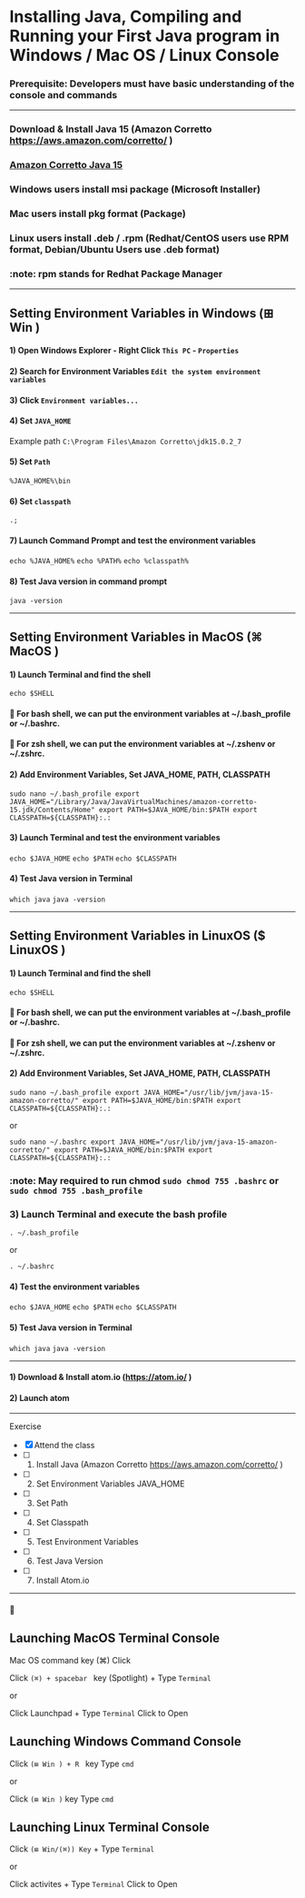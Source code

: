 # Installing Java, Compiling and Running your First Java program in Windows / Mac OS / Linux Console

### **Prerequisite:** Developers must have basic understanding of the console and commands

---

### Download & Install Java 15 (Amazon Corretto https://aws.amazon.com/corretto/ )


###  [Amazon Corretto Java 15](https://docs.aws.amazon.com/corretto/latest/corretto-15-ug/downloads-list.html)

### Windows users install msi package (Microsoft Installer)
### Mac users install pkg format (Package)
### Linux users install .deb / .rpm (Redhat/CentOS users use RPM format, Debian/Ubuntu Users use .deb format)

### :note: rpm stands for Redhat Package Manager

---
## Setting Environment Variables in Windows (⊞ Win )
#### 1) Open Windows Explorer - Right Click `This PC` - `Properties`
#### 2) Search for Environment Variables `Edit the system environment variables`
#### 3) Click `Environment variables...`
#### 4) Set `JAVA_HOME`
Example path `C:\Program Files\Amazon Corretto\jdk15.0.2_7`
#### 5) Set `Path`  
`%JAVA_HOME%\bin`
#### 6) Set `classpath`
`.;`
#### 7) Launch Command Prompt and test the environment variables
`echo %JAVA_HOME%`
`echo %PATH%`
`echo %classpath%`
#### 8) Test Java version in command prompt
`java -version`

---

## Setting Environment Variables in MacOS (⌘ MacOS )
#### 1) Launch Terminal and find the shell
`echo $SHELL`
#### :memo:  For bash shell, we can put the environment variables at ~/.bash_profile or ~/.bashrc.
#### :memo:  For zsh shell, we can put the environment variables at ~/.zshenv or ~/.zshrc.
#### 2) Add Environment Variables, Set JAVA_HOME, PATH, CLASSPATH
`sudo nano ~/.bash_profile
export JAVA_HOME="/Library/Java/JavaVirtualMachines/amazon-corretto-15.jdk/Contents/Home"
export PATH=$JAVA_HOME/bin:$PATH
export CLASSPATH=${CLASSPATH}:.:`

#### 3) Launch Terminal and test the environment variables
`echo $JAVA_HOME`
`echo $PATH`
`echo $CLASSPATH`

#### 4) Test Java version in Terminal
`which java`
`java -version`


---

## Setting Environment Variables in LinuxOS ($ LinuxOS )

#### 1) Launch Terminal and find the shell
`echo $SHELL`
#### :memo:  For bash shell, we can put the environment variables at ~/.bash_profile or ~/.bashrc.
#### :memo:  For zsh shell, we can put the environment variables at ~/.zshenv or ~/.zshrc.
#### 2) Add Environment Variables, Set JAVA_HOME, PATH, CLASSPATH
`sudo nano ~/.bash_profile
export JAVA_HOME="/usr/lib/jvm/java-15-amazon-corretto/"
export PATH=$JAVA_HOME/bin:$PATH
export CLASSPATH=${CLASSPATH}:.:`

or

`sudo nano ~/.bashrc
export JAVA_HOME="/usr/lib/jvm/java-15-amazon-corretto/"
export PATH=$JAVA_HOME/bin:$PATH
export CLASSPATH=${CLASSPATH}:.:`

### :note:  May required to run chmod `sudo chmod 755 .bashrc`  or `sudo chmod 755 .bash_profile`

### 3) Launch Terminal and execute the bash profile
`. ~/.bash_profile`

or

`. ~/.bashrc`

#### 4) Test the environment variables
`echo $JAVA_HOME`
`echo $PATH`
`echo $CLASSPATH`

#### 5) Test Java version in Terminal
`which java`
`java -version`

---

#### 1) Download & Install atom.io (https://atom.io/ )

#### 2) Launch atom

---

Exercise
- [x] Attend the class
- [ ] 1) Install Java (Amazon Corretto https://aws.amazon.com/corretto/ )
- [ ] 2) Set Environment Variables JAVA_HOME
- [ ] 3) Set Path
- [ ] 4) Set Classpath
- [ ] 5) Test Environment Variables
- [ ] 6) Test Java Version
- [ ] 7) Install Atom.io

---

#### :memo:

## Launching MacOS Terminal Console  

Mac OS command key (⌘)
Click

Click `(⌘) + spacebar ` key (Spotlight) + Type `Terminal`

or

Click Launchpad + Type `Terminal` Click to Open


## Launching Windows Command Console  

Click `(⊞ Win ) + R ` key Type `cmd`

or

Click `(⊞ Win )` key Type `cmd`


## Launching Linux Terminal Console  

Click  `(⊞ Win/(⌘)) Key` + Type `Terminal`

or

Click activites + Type `Terminal` Click to Open

